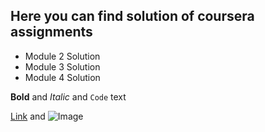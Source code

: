 ## Here you can find solution of coursera assignments

- Module 2 Solution
- Module 3 Solution
- Module 4 Solution



**Bold** and _Italic_ and `Code` text

[Link](url) and ![Image](src)
```
